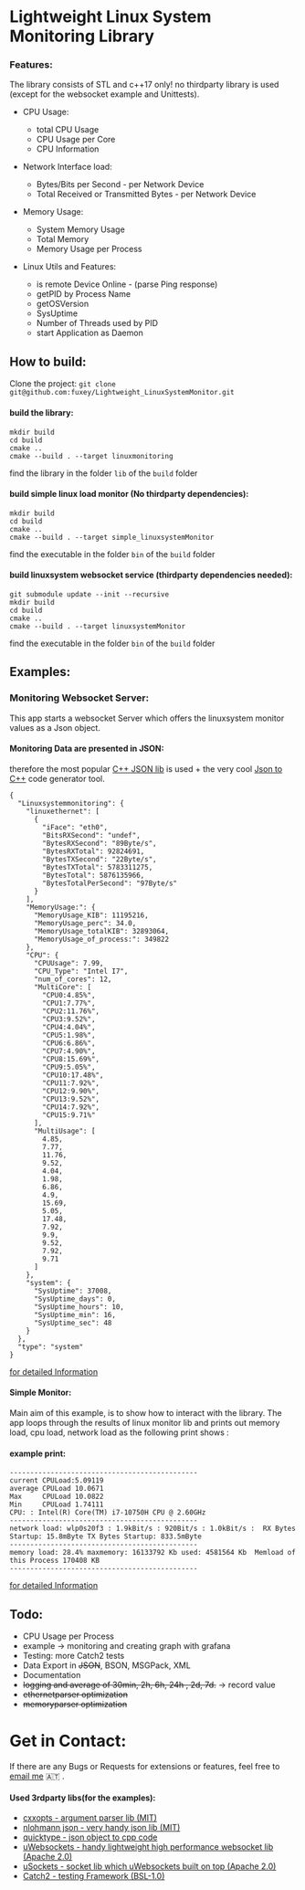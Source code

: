 # Lightweight Linux System Monitoring Library

### Features:

The library consists of STL and c++17 only! no thirdparty library is used (except for the websocket example and Unittests). 


* CPU Usage:
  * total CPU Usage
  * CPU Usage per Core
  * CPU Information

    
* Network Interface load:
  * Bytes/Bits per Second - per Network Device
  * Total Received or Transmitted Bytes - per Network Device


* Memory Usage:
  * System Memory Usage
  * Total Memory
  * Memory Usage per Process

  
* Linux Utils and Features:
  * is remote Device Online - (parse Ping response)
  * getPID by Process Name
  * getOSVersion
  * SysUptime
  * Number of Threads used by PID 
  * start Application as Daemon


## How to build:
Clone the project: `git clone git@github.com:fuxey/Lightweight_LinuxSystemMonitor.git`

#### build the library:

    mkdir build
    cd build
    cmake ..
    cmake --build . --target linuxmonitoring
    
find the library in the folder `lib` of the `build` folder

#### build simple linux load monitor (No thirdparty dependencies): 
    mkdir build
    cd build
    cmake ..
    cmake --build . --target simple_linuxsystemMonitor
    
find the executable in the folder `bin` of the `build` folder

#### build linuxsystem websocket service (thirdparty dependencies needed):

    git submodule update --init --recursive
    mkdir build
    cd build
    cmake ..
    cmake --build . --target linuxsystemMonitor
    
find the executable in the folder `bin` of the `build` folder



## Examples:

### Monitoring Websocket Server:
This app starts a websocket Server which offers the linuxsystem monitor values as a Json object.
#### Monitoring Data are presented in JSON: 
therefore the most popular [C++ JSON lib](https://github.com/nlohmann/json) is used + the very cool [Json to C++](https://app.quicktype.io/) code generator tool. 
    
    {
      "Linuxsystemmonitoring": {
        "linuxethernet": [
          {
            "iFace": "eth0",
            "BitsRXSecond": "undef",
            "BytesRXSecond": "89Byte/s",
            "BytesRXTotal": 92824691,
            "BytesTXSecond": "22Byte/s",
            "BytesTXTotal": 5783311275,
            "BytesTotal": 5876135966,
            "BytesTotalPerSecond": "97Byte/s"
          }
        ],
        "MemoryUsage:": {
          "MemoryUsage_KIB": 11195216,
          "MemoryUsage_perc": 34.0,
          "MemoryUsage_totalKIB": 32893064,
          "MemoryUsage_of_process:": 349822
        },
        "CPU": {
          "CPUUsage": 7.99,
          "CPU_Type": "Intel I7",
          "num_of_cores": 12,
          "MultiCore": [
            "CPU0:4.85%",
            "CPU1:7.77%",
            "CPU2:11.76%",
            "CPU3:9.52%",
            "CPU4:4.04%",
            "CPU5:1.98%",
            "CPU6:6.86%",
            "CPU7:4.90%",
            "CPU8:15.69%",
            "CPU9:5.05%",
            "CPU10:17.48%",
            "CPU11:7.92%",
            "CPU12:9.90%",
            "CPU13:9.52%",
            "CPU14:7.92%",
            "CPU15:9.71%"
          ],
          "MultiUsage": [
            4.85,
            7.77,
            11.76,
            9.52,
            4.04,
            1.98,
            6.86,
            4.9,
            15.69,
            5.05,
            17.48,
            7.92,
            9.9,
            9.52,
            7.92,
            9.71
          ]
        },
        "system": {
          "SysUptime": 37008,
          "SysUptime_days": 0,
          "SysUptime_hours": 10,
          "SysUptime_min": 16,
          "SysUptime_sec": 48
        }
      },
      "type": "system"
    }
 
[for detailed Information](./example/LinuxSystemMonitor_WebsocketService/Readme.md)


#### Simple Monitor:
Main aim of this example, is to show how to interact with the library. The app loops through the results of linux monitor lib and prints out memory load, cpu load, network load as the following print shows :

#### example print:
    ----------------------------------------------
    current CPULoad:5.09119
    average CPULoad 10.0671
    Max     CPULoad 10.0822
    Min     CPULoad 1.74111
    CPU: : Intel(R) Core(TM) i7-10750H CPU @ 2.60GHz
    ----------------------------------------------
    network load: wlp0s20f3 : 1.9kBit/s : 920Bit/s : 1.0kBit/s :  RX Bytes Startup: 15.8mByte TX Bytes Startup: 833.5mByte
    ----------------------------------------------
    memory load: 28.4% maxmemory: 16133792 Kb used: 4581564 Kb  Memload of this Process 170408 KB
    ----------------------------------------------
    
[for detailed Information](./example/simplemonitor/Readme.md)

    

## Todo:
* CPU Usage per Process
* example -> monitoring and creating graph with grafana
* Testing: more Catch2 tests
* Data Export in ~~JSON~~, BSON, MSGPack, XML
* Documentation
* ~~logging and average of 30min, 2h, 6h, 24h , 2d, 7d.~~ -> record value
* ~~ethernetparser optimization~~ 
* ~~memoryparser optimization~~

# Get in Contact: 
If there are any Bugs or Requests for extensions or features, feel free to
[email me](mailto:fuxeysolution@gmail.com) :austria: .


#### Used 3rdparty libs(for the examples):

* [cxxopts - argument parser lib (MIT) ](https://github.com/jarro2783/cxxopts)
* [nlohmann json - very handy json lib (MIT) ](https://github.com/nlohmann/json)
* [quicktype - json object to cpp code](https://app.quicktype.io/)
* [uWebsockets - handy lightweight high performance websocket lib (Apache 2.0) ](https://github.com/uNetworking/uWebSockets)
* [uSockets - socket lib which uWebsockets built on top (Apache 2.0)](https://github.com/uNetworking/uSockets)
* [Catch2 - testing Framework (BSL-1.0)](https://github.com/catchorg/Catch2)
